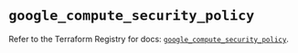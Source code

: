# `google_compute_security_policy`

Refer to the Terraform Registry for docs: [`google_compute_security_policy`](https://registry.terraform.io/providers/hashicorp/google/5.19.0/docs/resources/compute_security_policy).
